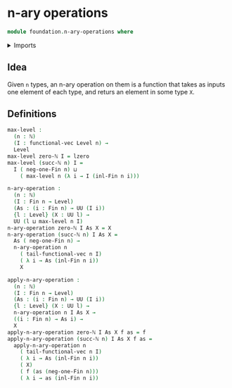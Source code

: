 # n-ary operations

```agda
module foundation.n-ary-operations where
```

<details><summary>Imports</summary>

```agda
open import elementary-number-theory.natural-numbers

open import foundation.coproduct-types
open import foundation.unit-type
open import foundation.universe-levels

open import linear-algebra.vectors

open import univalent-combinatorics.standard-finite-types
```

</details>

## Idea

Given `n` types, an n-ary operation on them is a function that takes
as inputs one element of each type, and returs an element in some type `X`.

## Definitions

```agda
max-level :
  (n : ℕ)
  (I : functional-vec Level n) →
  Level
max-level zero-ℕ I = lzero
max-level (succ-ℕ n) I =
  I ( neg-one-Fin n) ⊔
    ( max-level n (λ i → I (inl-Fin n i)))

n-ary-operation :
  (n : ℕ)
  (I : Fin n → Level)
  (As : (i : Fin n) → UU (I i))
  {l : Level} (X : UU l) →
  UU (l ⊔ max-level n I)
n-ary-operation zero-ℕ I As X = X
n-ary-operation (succ-ℕ n) I As X =
  As ( neg-one-Fin n) →
  n-ary-operation n
    ( tail-functional-vec n I)
    ( λ i → As (inl-Fin n i))
    X

apply-n-ary-operation :
  (n : ℕ)
  (I : Fin n → Level)
  (As : (i : Fin n) → UU (I i))
  {l : Level} (X : UU l) →
  n-ary-operation n I As X →
  ((i : Fin n) → As i) →
  X
apply-n-ary-operation zero-ℕ I As X f as = f
apply-n-ary-operation (succ-ℕ n) I As X f as =
  apply-n-ary-operation n
    ( tail-functional-vec n I)
    ( λ i → As (inl-Fin n i))
    ( X)
    ( f (as (neg-one-Fin n)))
    ( λ i → as (inl-Fin n i))
```
